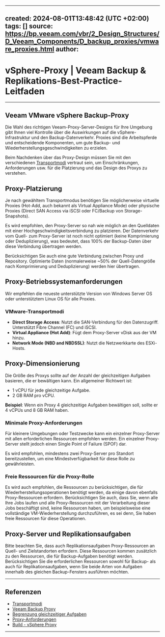 
---
created: 2024-08-01T13:48:42 (UTC +02:00)
tags: []
source: https://bp.veeam.com/vbr/2_Design_Structures/D_Veeam_Components/D_backup_proxies/vmware_proxies.html
author: 
---

# vSphere-Proxy | Veeam Backup & Replikations-Best-Practice-Leitfaden

---
## [](https://bp.veeam.com/vbr/2_Design_Structures/D_Veeam_Components/D_backup_proxies/vmware_proxies.html#veeam-vmware-vsphere-backup-proxy)Veeam VMware vSphere Backup-Proxy

Die Wahl des richtigen Veeam-Proxy-Server-Designs für Ihre Umgebung gibt Ihnen viel Kontrolle über die Auswirkungen auf die vSphere-Infrastruktur und den Backup-Datenverkehr. Proxies sind die Arbeitspferde und entscheidende Komponenten, um gute Backup- und Wiederherstellungsgeschwindigkeiten zu erzielen.

Beim Nachdenken über das Proxy-Design müssen Sie mit den verschiedenen [Transportmodi](https://helpcenter.veeam.com/docs/backup/vsphere/transport_modes.html) vertraut sein, um Einschränkungen, Anforderungen usw. für die Platzierung und das Design des Proxys zu verstehen.

## [](https://bp.veeam.com/vbr/2_Design_Structures/D_Veeam_Components/D_backup_proxies/vmware_proxies.html#proxy-placement)Proxy-Platzierung

Je nach gewähltem Transportmodus benötigen Sie möglicherweise virtuelle Proxies (Hot-Add, auch bekannt als Virtual Appliance Mode) oder physische Proxies (Direct SAN Access via iSCSI oder FC/Backup von Storage-Snapshots).

Es wird empfohlen, den Proxy-Server so nah wie möglich an den Quelldaten mit einer Hochgeschwindigkeitsverbindung zu platzieren. Der Datenverkehr vom Quell- zum Proxy-Server ist noch nicht optimiert (keine Komprimierung oder Deduplizierung), was bedeutet, dass 100% der Backup-Daten über diese Verbindung übertragen werden.

Berücksichtigen Sie auch eine gute Verbindung zwischen Proxy und Repository. Optimierte Daten (normalerweise ~50% der Quell-Datengröße nach Komprimierung und Deduplizierung) werden hier übertragen.

## [](https://bp.veeam.com/vbr/2_Design_Structures/D_Veeam_Components/D_backup_proxies/vmware_proxies.html#proxy-os-requirements)Proxy-Betriebssystemanforderungen

Wir empfehlen die neueste unterstützte Version von Windows Server OS oder unterstütztem Linux OS für alle Proxies.

### [](https://bp.veeam.com/vbr/2_Design_Structures/D_Veeam_Components/D_backup_proxies/vmware_proxies.html#vmware-transport-modes)VMware-Transportmodi

-   **Direct Storage Access**: Nutzt die SAN-Verbindung für den Datenzugriff. Unterstützt Fibre Channel (FC) und iSCSI.
-   **Virtual Appliance (Hot Add)**: Fügt dem Proxy-Server vDisk aus der VM hinzu.
-   **Network Mode (NBD and NBDSSL)**: Nutzt die Netzwerkkarte des ESXi-Hosts.

## [](https://bp.veeam.com/vbr/2_Design_Structures/D_Veeam_Components/D_backup_proxies/vmware_proxies.html#proxy-sizing)Proxy-Dimensionierung

Die Größe des Proxys sollte auf der Anzahl der gleichzeitigen Aufgaben basieren, die er bewältigen kann. Ein allgemeiner Richtwert ist:

-   1 vCPU für jede gleichzeitige Aufgabe.
-   2 GB RAM pro vCPU.

**Beispiel**: Wenn ein Proxy 4 gleichzeitige Aufgaben bewältigen soll, sollte er 4 vCPUs und 8 GB RAM haben.

### [](https://bp.veeam.com/vbr/2_Design_Structures/D_Veeam_Components/D_backup_proxies/vmware_proxies.html#minimum-proxy-requirements)Minimale Proxy-Anforderungen

Für kleinere Umgebungen oder Testzwecke kann ein einzelner Proxy-Server mit allen erforderlichen Ressourcen empfohlen werden. Ein einzelner Proxy-Server stellt jedoch einen Single Point of Failure (SPOF) dar.

Es wird empfohlen, mindestens zwei Proxy-Server pro Standort bereitzustellen, um eine Mindestverfügbarkeit für diese Rolle zu gewährleisten.

### [](https://bp.veeam.com/vbr/2_Design_Structures/D_Veeam_Components/D_backup_proxies/vmware_proxies.html#spare-resources-for-proxy-role)Freie Ressourcen für die Proxy-Rolle

Es wird auch empfohlen, die Ressourcen zu berücksichtigen, die für Wiederherstellungsoperationen benötigt werden, da einige davon ebenfalls Proxy-Ressourcen erfordern. Berücksichtigen Sie auch, dass Sie, wenn alle Ihre Jobs laufen und alle Proxy-Ressourcen mit der Verarbeitung dieser Jobs beschäftigt sind, keine Ressourcen haben, um beispielsweise eine vollständige VM-Wiederherstellung durchzuführen, es sei denn, Sie haben freie Ressourcen für diese Operationen.

## [](https://bp.veeam.com/vbr/2_Design_Structures/D_Veeam_Components/D_backup_proxies/vmware_proxies.html#proxy-servers-and-replication-jobs)Proxy-Server und Replikationsaufgaben

Bitte beachten Sie, dass auch Replikationsaufgaben Proxy-Ressourcen an Quell- und Zielstandorten erfordern. Diese Ressourcen kommen zusätzlich zu den Ressourcen, die für Backup-Aufgaben benötigt werden. Berücksichtigen Sie die erforderlichen Ressourcen sowohl für Backup- als auch für Replikationsaufgaben, wenn Sie beide Arten von Aufgaben innerhalb des gleichen Backup-Fensters ausführen möchten.

___

## [](https://bp.veeam.com/vbr/2_Design_Structures/D_Veeam_Components/D_backup_proxies/vmware_proxies.html#references)Referenzen

-   [Transportmodi](https://helpcenter.veeam.com/docs/backup/vsphere/transport_modes.html)
-   [Veeam Backup Proxy](https://helpcenter.veeam.com/docs/backup/vsphere/backup_proxy.html)
-   [Begrenzung gleichzeitiger Aufgaben](https://helpcenter.veeam.com/docs/backup/vsphere/limiting_tasks.html)
-   [Proxy-Anforderungen](https://helpcenter.veeam.com/docs/backup/vsphere/system_requirements.html?#proxy)
-   [Build - vSphere Proxy](https://bp.veeam.com/vbr/3_Build_structures/B_Veeam_Components/B_backup_proxies/vmware_proxies.html)

___
